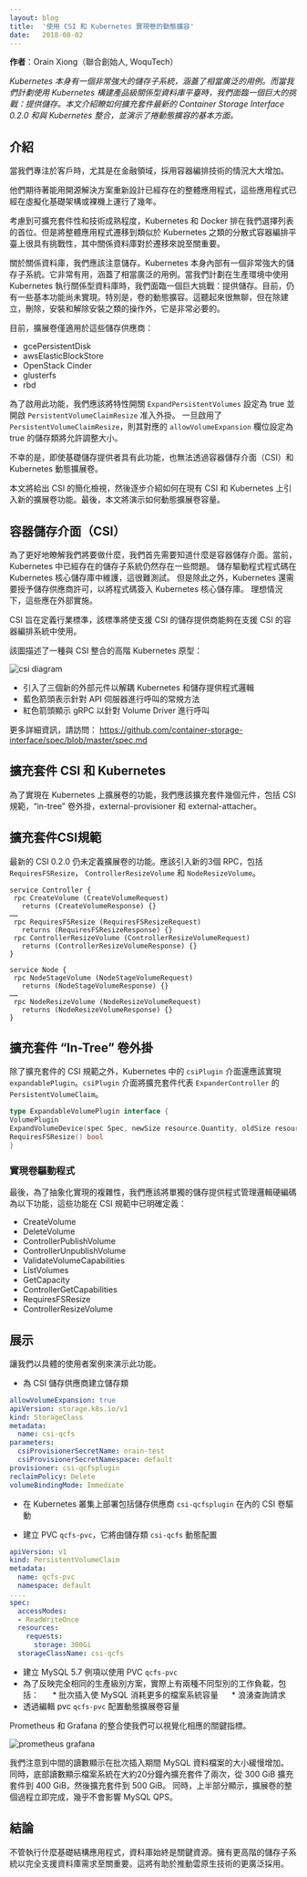 ```yaml
---
layout: blog
title:  '使用 CSI 和 Kubernetes 實現卷的動態擴容'
date:   2018-08-02
---
```


<!--
layout: blog
title:  'Dynamically Expand Volume with CSI and Kubernetes'
date:   2018-08-02
-->

<!--
**Author**: Orain Xiong (Co-Founder, WoquTech)
-->

**作者**：Orain Xiong（聯合創始人, WoquTech）

<!--
_There is a very powerful storage subsystem within Kubernetes itself, covering a fairly broad spectrum of use cases. Whereas, when planning to build a product-grade relational database platform with Kubernetes, we face a big challenge: coming up with storage. This article describes how to extend latest Container Storage Interface 0.2.0 and integrate with Kubernetes, and demonstrates the essential facet of dynamically expanding volume capacity._
-->

_Kubernetes 本身有一個非常強大的儲存子系統，涵蓋了相當廣泛的用例。而當我們計劃使用 Kubernetes 構建產品級關係型資料庫平臺時，我們面臨一個巨大的挑戰：提供儲存。本文介紹瞭如何擴充套件最新的 Container Storage Interface 0.2.0 和與 Kubernetes 整合，並演示了捲動態擴容的基本方面。_

<!--
## Introduction
-->

## 介紹

<!--
As we focalize our customers, especially in financial space, there is a huge upswell in the adoption of container orchestration technology.
-->

當我們專注於客戶時，尤其是在金融領域，採用容器編排技術的情況大大增加。

<!--
They are looking forward to open source solutions to redesign already existing monolithic applications, which have been running for several years on virtualization infrastructure or bare metal.
-->

他們期待著能用開源解決方案重新設計已經存在的整體應用程式，這些應用程式已經在虛擬化基礎架構或裸機上運行了幾年。

<!--
Considering extensibility and the extent of technical maturity, Kubernetes and Docker are at the very top of the list. But migrating monolithic applications to a distributed orchestration like Kubernetes is challenging, the relational database is critical for the migration.
-->

考慮到可擴充套件性和技術成熟程度，Kubernetes 和 Docker 排在我們選擇列表的首位。但是將整體應用程式遷移到類似於 Kubernetes 之類的分散式容器編排平臺上很具有挑戰性，其中關係資料庫對於遷移來說至關重要。

<!--
With respect to the relational database, we should pay attention to storage. There is a very powerful storage subsystem within Kubernetes itself. It is very useful and covers a fairly broad spectrum of use cases. When planning to run a relational database with Kubernetes in production, we face a big challenge: coming up with storage. There are still some fundamental functionalities which are left unimplemented. Specifically, dynamically expanding volume. It sounds boring but is highly required, except for actions like create and delete and mount and unmount.
-->

關於關係資料庫，我們應該注意儲存。Kubernetes 本身內部有一個非常強大的儲存子系統。它非常有用，涵蓋了相當廣泛的用例。當我們計劃在生產環境中使用 Kubernetes 執行關係型資料庫時，我們面臨一個巨大挑戰：提供儲存。目前，仍有一些基本功能尚未實現。特別是，卷的動態擴容。這聽起來很無聊，但在除建立，刪除，安裝和解除安裝之類的操作外，它是非常必要的。

<!--
Currently, expanding volume is only available with those storage provisioners:
-->

目前，擴展卷僅適用於這些儲存供應商：

* gcePersistentDisk
* awsElasticBlockStore
* OpenStack Cinder
* glusterfs
* rbd

<!--
In order to enable this feature, we should set feature gate `ExpandPersistentVolumes` true and turn on the `PersistentVolumeClaimResize` admission plugin. Once `PersistentVolumeClaimResize` has been enabled, resizing will be allowed by a Storage Class whose `allowVolumeExpansion` field is set to true.
-->

為了啟用此功能，我們應該將特性開關 `ExpandPersistentVolumes` 設定為 true 並開啟 `PersistentVolumeClaimResize` 准入外掛。 一旦啟用了 `PersistentVolumeClaimResize`，則其對應的 `allowVolumeExpansion` 欄位設定為 true 的儲存類將允許調整大小。

<!--
Unfortunately, dynamically expanding volume through the Container Storage Interface (CSI) and Kubernetes is unavailable, even though the underlying storage providers have this feature.
-->

不幸的是，即使基礎儲存提供者具有此功能，也無法透過容器儲存介面（CSI）和 Kubernetes 動態擴展卷。

<!--
This article will give a simplified view of CSI, followed by a walkthrough of how to introduce a new expanding volume feature on the existing CSI and Kubernetes. Finally, the article will demonstrate how to dynamically expand volume capacity.
-->

本文將給出 CSI 的簡化檢視，然後逐步介紹如何在現有 CSI 和 Kubernetes 上引入新的擴展卷功能。最後，本文將演示如何動態擴展卷容量。

<!--
## Container Storage Interface (CSI)
-->

## 容器儲存介面（CSI）

<!--
To have a better understanding of what we're going to do, the first thing we need to know is what the Container Storage Interface is. Currently, there are still some problems for already existing storage subsystem within Kubernetes. Storage driver code is maintained in the Kubernetes core repository which is difficult to test. But beyond that, Kubernetes needs to give permissions to storage vendors to check code into the Kubernetes core repository. Ideally, that should be implemented externally.
-->

為了更好地瞭解我們將要做什麼，我們首先需要知道什麼是容器儲存介面。當前，Kubernetes 中已經存在的儲存子系統仍然存在一些問題。 儲存驅動程式程式碼在 Kubernetes 核心儲存庫中維護，這很難測試。 但是除此之外，Kubernetes 還需要授予儲存供應商許可，以將程式碼簽入 Kubernetes 核心儲存庫。 理想情況下，這些應在外部實施。

<!--
CSI is designed to define an industry standard that will enable storage providers who enable CSI to be available across container orchestration systems that support CSI.
-->

CSI 旨在定義行業標準，該標準將使支援 CSI 的儲存提供商能夠在支援 CSI 的容器編排系統中使用。

<!--
This diagram depicts a kind of high-level Kubernetes archetypes integrated with CSI:

![csi diagram](/images/blog/2018-08-02-dynamically-expand-volume-csi/csi-diagram.png)
-->

該圖描述了一種與 CSI 整合的高階 Kubernetes 原型：

![csi diagram](/images/blog/2018-08-02-dynamically-expand-volume-csi/csi-diagram.png)

<!--
* Three new external components are introduced to decouple Kubernetes and Storage Provider logic
* Blue arrows present the conventional way to call against API Server
* Red arrows present gRPC to call against Volume Driver
-->

* 引入了三個新的外部元件以解耦 Kubernetes 和儲存提供程式邏輯
* 藍色箭頭表示針對 API 伺服器進行呼叫的常規方法
* 紅色箭頭顯示 gRPC 以針對 Volume Driver 進行呼叫

<!--
For more details, please visit: https://github.com/container-storage-interface/spec/blob/master/spec.md
-->

更多詳細資訊，請訪問： https://github.com/container-storage-interface/spec/blob/master/spec.md

<!--
## Extend CSI and Kubernetes
-->

## 擴充套件 CSI 和 Kubernetes

<!--
In order to enable the feature of expanding volume atop Kubernetes, we should extend several components including CSI specification, “in-tree” volume plugin, external-provisioner and external-attacher.
-->

為了實現在 Kubernetes 上擴展卷的功能，我們應該擴充套件幾個元件，包括 CSI 規範，“in-tree” 卷外掛，external-provisioner 和 external-attacher。

<!--
## Extend CSI spec
-->

## 擴充套件CSI規範

<!--
The feature of expanding volume is still undefined in latest CSI 0.2.0. The new 3 RPCs, including `RequiresFSResize` and `ControllerResizeVolume` and `NodeResizeVolume`, should be introduced.
-->

最新的 CSI 0.2.0 仍未定義擴展卷的功能。應該引入新的3個 RPC，包括 `RequiresFSResize`， `ControllerResizeVolume` 和 `NodeResizeVolume`。

```
service Controller {
 rpc CreateVolume (CreateVolumeRequest)
   returns (CreateVolumeResponse) {}
……
 rpc RequiresFSResize (RequiresFSResizeRequest)
   returns (RequiresFSResizeResponse) {}
 rpc ControllerResizeVolume (ControllerResizeVolumeRequest)
   returns (ControllerResizeVolumeResponse) {}
}

service Node {
 rpc NodeStageVolume (NodeStageVolumeRequest)
   returns (NodeStageVolumeResponse) {}
……
 rpc NodeResizeVolume (NodeResizeVolumeRequest)
   returns (NodeResizeVolumeResponse) {}
}
```

<!--
## Extend “In-Tree” Volume Plugin
-->

## 擴充套件 “In-Tree” 卷外掛

<!--
In addition to the extend CSI specification, the `csiPlugin﻿` interface within Kubernetes should also implement `expandablePlugin`. The `csiPlugin` interface will expand `PersistentVolumeClaim` representing for `ExpanderController`.
-->

除了擴充套件的 CSI 規範之外，Kubernetes 中的 `csiPlugin` 介面還應該實現 `expandablePlugin`。`csiPlugin` 介面將擴充套件代表 `ExpanderController` 的 `PersistentVolumeClaim`。

```go
type ExpandableVolumePlugin interface {
VolumePlugin
ExpandVolumeDevice(spec Spec, newSize resource.Quantity, oldSize resource.Quantity) (resource.Quantity, error)
RequiresFSResize() bool
}
```

<!--
### Implement Volume Driver
-->

### 實現卷驅動程式

<!--
Finally, to abstract complexity of the implementation, we should hard code the separate storage provider management logic into the following functions which is well-defined in the CSI specification:
-->

最後，為了抽象化實現的複雜性，我們應該將單獨的儲存提供程式管理邏輯硬編碼為以下功能，這些功能在 CSI 規範中已明確定義：

* CreateVolume
* DeleteVolume
* ControllerPublishVolume
* ControllerUnpublishVolume
* ValidateVolumeCapabilities
* ListVolumes
* GetCapacity
* ControllerGetCapabilities
* RequiresFSResize
* ControllerResizeVolume

<!--
## Demonstration

Let’s demonstrate this feature with a concrete user case.

* Create storage class for CSI storage provisioner
-->

## 展示

讓我們以具體的使用者案例來演示此功能。

* 為 CSI 儲存供應商建立儲存類

```yaml
allowVolumeExpansion: true
apiVersion: storage.k8s.io/v1
kind: StorageClass
metadata:
  name: csi-qcfs
parameters:
  csiProvisionerSecretName: orain-test
  csiProvisionerSecretNamespace: default
provisioner: csi-qcfsplugin
reclaimPolicy: Delete
volumeBindingMode: Immediate
```

<!--
* Deploy CSI Volume Driver including storage provisioner `csi-qcfsplugin` across Kubernetes cluster

* Create PVC `qcfs-pvc` which will be dynamically provisioned by storage class `csi-qcfs`
-->

* 在 Kubernetes 叢集上部署包括儲存供應商 `csi-qcfsplugin` 在內的 CSI 卷驅動

* 建立 PVC `qcfs-pvc`，它將由儲存類 `csi-qcfs` 動態配置

```yaml
apiVersion: v1
kind: PersistentVolumeClaim
metadata:
  name: qcfs-pvc
  namespace: default
....
spec:
  accessModes:
  - ReadWriteOnce
  resources:
    requests:
      storage: 300Gi
  storageClassName: csi-qcfs
```
<!--
* Create MySQL 5.7 instance to use PVC `qcfs-pvc`
* In order to mirror the exact same production-level scenario, there are actually two different types of workloads including:
    * Batch insert to make MySQL consuming more file system capacity
    * Surge query request
* Dynamically expand volume capacity through edit pvc `qcfs-pvc` configuration
-->

* 建立 MySQL 5.7 例項以使用 PVC `qcfs-pvc`
* 為了反映完全相同的生產級別方案，實際上有兩種不同型別的工作負載，包括：
     * 批次插入使 MySQL 消耗更多的檔案系統容量
     * 浪湧查詢請求
* 透過編輯 pvc `qcfs-pvc` 配置動態擴展卷容量

<!--
The Prometheus and Grafana integration allows us to visualize corresponding critical metrics.

![prometheus grafana](/images/blog/2018-08-02-dynamically-expand-volume-csi/prometheus-grafana.png)

We notice that the middle reading shows MySQL datafile size increasing slowly during bulk inserting. At the same time, the bottom reading shows file system expanding twice in about 20 minutes, from 300 GiB to 400 GiB and then 500 GiB. Meanwhile, the upper reading shows the whole process of expanding volume immediately completes and hardly impacts MySQL QPS.
-->

Prometheus 和 Grafana 的整合使我們可以視覺化相應的關鍵指標。

![prometheus grafana](/images/blog/2018-08-02-dynamically-expand-volume-csi/prometheus-grafana.png)

我們注意到中間的讀數顯示在批次插入期間 MySQL 資料檔案的大小緩慢增加。 同時，底部讀數顯示檔案系統在大約20分鐘內擴充套件了兩次，從 300 GiB 擴充套件到 400 GiB，然後擴充套件到 500 GiB。 同時，上半部分顯示，擴展卷的整個過程立即完成，幾乎不會影響 MySQL QPS。

<!--
## Conclusion

Regardless of whatever infrastructure applications have been running on, the database is always a critical resource. It is essential to have a more advanced storage subsystem out there to fully support database requirements. This will help drive the more broad adoption of cloud native technology.
-->

## 結論

不管執行什麼基礎結構應用程式，資料庫始終是關鍵資源。擁有更高階的儲存子系統以完全支援資料庫需求至關重要。這將有助於推動雲原生技術的更廣泛採用。
